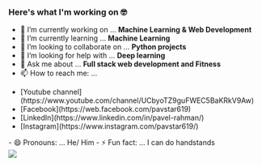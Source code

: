 ### Here's what I'm working on 🤓<br>



- 🔭 I’m currently working on ... <b>Machine Learning & Web Development</b>
- 🌱 I’m currently learning ... <b>Machine Learning</b>
- 👯 I’m looking to collaborate on ... <b>Python projects</b>
- 🤔 I’m looking for help with ... <b>Deep learning</b>
- 💬 Ask me about ... <b>Full stack web development and Fitness</b>
- 📫 How to reach me: ...
<ul>
    <li>[Youtube channel](https://www.youtube.com/channel/UCbyoTZ9guFWEC5BaKRkV9Aw)</li>
    <li>[Facebook](https://web.facebook.com/pavstar619)</li>
    <li>[LinkedIn](https://www.linkedin.com/in/pavel-rahman/)</li>
    <li>[Instagram](https://www.instagram.com/pavstar619/)</li>
</ul>
- 😄 Pronouns: ... He/ Him
- ⚡ Fun fact: ... I can do handstands

<br>
<image align="center" src="https://github-readme-stats.vercel.app/api?username=pavstar619&theme=dracula"> 
<br>
